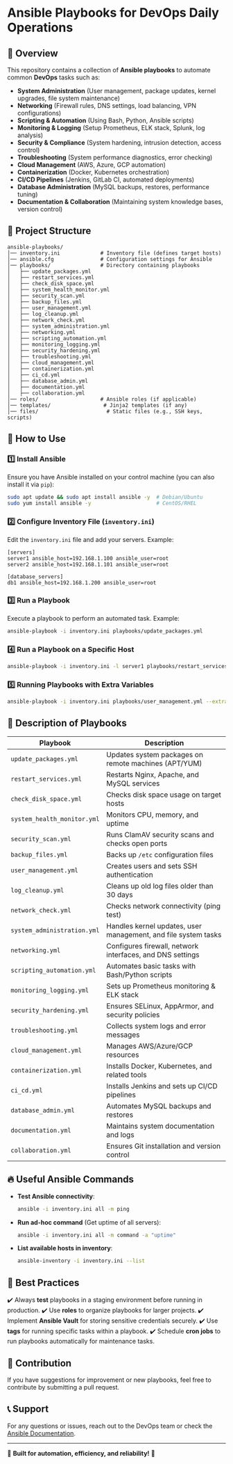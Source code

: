 # Ansible Playbooks for DevOps Daily Operations

## 📌 Overview

This repository contains a collection of **Ansible playbooks** to automate common **DevOps** tasks such as:

- **System Administration** (User management, package updates, kernel upgrades, file system maintenance)
- **Networking** (Firewall rules, DNS settings, load balancing, VPN configurations)
- **Scripting & Automation** (Using Bash, Python, Ansible scripts)
- **Monitoring & Logging** (Setup Prometheus, ELK stack, Splunk, log analysis)
- **Security & Compliance** (System hardening, intrusion detection, access control)
- **Troubleshooting** (System performance diagnostics, error checking)
- **Cloud Management** (AWS, Azure, GCP automation)
- **Containerization** (Docker, Kubernetes orchestration)
- **CI/CD Pipelines** (Jenkins, GitLab CI, automated deployments)
- **Database Administration** (MySQL backups, restores, performance tuning)
- **Documentation & Collaboration** (Maintaining system knowledge bases, version control)

## 📂 Project Structure

```
ansible-playbooks/
│── inventory.ini             # Inventory file (defines target hosts)
│── ansible.cfg               # Configuration settings for Ansible
│── playbooks/                # Directory containing playbooks
│   ├── update_packages.yml
│   ├── restart_services.yml
│   ├── check_disk_space.yml
│   ├── system_health_monitor.yml
│   ├── security_scan.yml
│   ├── backup_files.yml
│   ├── user_management.yml
│   ├── log_cleanup.yml
│   ├── network_check.yml
│   ├── system_administration.yml
│   ├── networking.yml
│   ├── scripting_automation.yml
│   ├── monitoring_logging.yml
│   ├── security_hardening.yml
│   ├── troubleshooting.yml
│   ├── cloud_management.yml
│   ├── containerization.yml
│   ├── ci_cd.yml
│   ├── database_admin.yml
│   ├── documentation.yml
│   ├── collaboration.yml
│── roles/                    # Ansible roles (if applicable)
│── templates/                 # Jinja2 templates (if any)
│── files/                      # Static files (e.g., SSH keys, scripts)
```

## 🚀 How to Use

### 1️⃣ Install Ansible
Ensure you have Ansible installed on your control machine (you can also install it via `pip`):
```sh
sudo apt update && sudo apt install ansible -y  # Debian/Ubuntu
sudo yum install ansible -y                     # CentOS/RHEL
```

### 2️⃣ Configure Inventory File (`inventory.ini`)
Edit the `inventory.ini` file and add your servers. Example:
```
[servers]
server1 ansible_host=192.168.1.100 ansible_user=root
server2 ansible_host=192.168.1.101 ansible_user=root

[database_servers]
db1 ansible_host=192.168.1.200 ansible_user=root
```

### 3️⃣ Run a Playbook
Execute a playbook to perform an automated task. Example:
```sh
ansible-playbook -i inventory.ini playbooks/update_packages.yml
```

### 4️⃣ Run a Playbook on a Specific Host
```sh
ansible-playbook -i inventory.ini -l server1 playbooks/restart_services.yml
```

### 5️⃣ Running Playbooks with Extra Variables
```sh
ansible-playbook -i inventory.ini playbooks/user_management.yml --extra-vars "user_name=devops"
```

## 📜 Description of Playbooks

| Playbook                    | Description                                                    |
| --------------------------- | -------------------------------------------------------------- |
| `update_packages.yml`       | Updates system packages on remote machines (APT/YUM)           |
| `restart_services.yml`      | Restarts Nginx, Apache, and MySQL services                     |
| `check_disk_space.yml`      | Checks disk space usage on target hosts                        |
| `system_health_monitor.yml` | Monitors CPU, memory, and uptime                               |
| `security_scan.yml`         | Runs ClamAV security scans and checks open ports               |
| `backup_files.yml`          | Backs up `/etc` configuration files                            |
| `user_management.yml`       | Creates users and sets SSH authentication                      |
| `log_cleanup.yml`           | Cleans up old log files older than 30 days                     |
| `network_check.yml`         | Checks network connectivity (ping test)                        |
| `system_administration.yml` | Handles kernel updates, user management, and file system tasks |
| `networking.yml`            | Configures firewall, network interfaces, and DNS settings      |
| `scripting_automation.yml`  | Automates basic tasks with Bash/Python scripts                 |
| `monitoring_logging.yml`    | Sets up Prometheus monitoring & ELK stack                      |
| `security_hardening.yml`    | Ensures SELinux, AppArmor, and security policies               |
| `troubleshooting.yml`       | Collects system logs and error messages                        |
| `cloud_management.yml`      | Manages AWS/Azure/GCP resources                                |
| `containerization.yml`      | Installs Docker, Kubernetes, and related tools                 |
| `ci_cd.yml`                 | Installs Jenkins and sets up CI/CD pipelines                   |
| `database_admin.yml`        | Automates MySQL backups and restores                           |
| `documentation.yml`         | Maintains system documentation and logs                        |
| `collaboration.yml`         | Ensures Git installation and version control                   |

## 🔥 Useful Ansible Commands

- **Test Ansible connectivity**:
  ```sh
  ansible -i inventory.ini all -m ping
  ```

- **Run ad-hoc command** (Get uptime of all servers):
  ```sh
  ansible -i inventory.ini all -m command -a "uptime"
  ```

- **List available hosts in inventory**:
  ```sh
  ansible-inventory -i inventory.ini --list
  ```

## 🎯 Best Practices

✔️ Always **test** playbooks in a staging environment before running in production.
✔️ Use **roles** to organize playbooks for larger projects.
✔️ Implement **Ansible Vault** for storing sensitive credentials securely.
✔️ Use **tags** for running specific tasks within a playbook.
✔️ Schedule **cron jobs** to run playbooks automatically for maintenance tasks.

## 📢 Contribution

If you have suggestions for improvement or new playbooks, feel free to contribute by submitting a pull request.

## 📞 Support

For any questions or issues, reach out to the DevOps team or check the [Ansible Documentation](https://docs.ansible.com/).

---

🔨 **Built for automation, efficiency, and reliability!** 🚀
